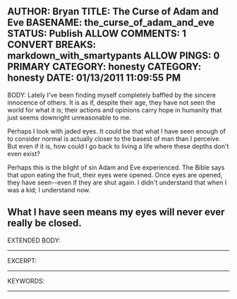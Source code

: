 AUTHOR: Bryan
TITLE: The Curse of Adam and Eve
BASENAME: the_curse_of_adam_and_eve
STATUS: Publish
ALLOW COMMENTS: 1
CONVERT BREAKS: markdown_with_smartypants
ALLOW PINGS: 0
PRIMARY CATEGORY: honesty
CATEGORY: honesty
DATE: 01/13/2011 11:09:55 PM
-----
BODY:
Lately I've been finding myself completely baffled by the sincere innocence of others. It is as if, despite their age, they have not seen the world for what it is; their actions and opinions carry hope in humanity that just seems downright unreasonable to me.

Perhaps I look with jaded eyes. It could be that what I have seen enough of to consider normal is actually closer to the basest of man than I perceive. But even if it is, how could I go back to living a life where these depths don't even exist?

Perhaps this is the blight of sin Adam and Eve experienced. The Bible says that upon eating the fruit, their eyes were opened. Once eyes are opened, they have seen--even if they are shut again. I didn't understand that when I was a kid; I understand now.

What I have seen means my eyes will never ever really be closed.
-----
EXTENDED BODY:

-----
EXCERPT:

-----
KEYWORDS:

-----


